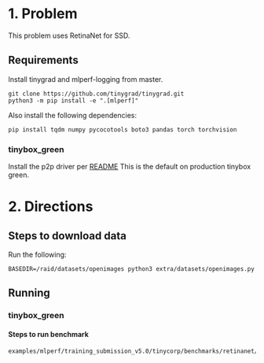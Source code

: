 # 1. Problem

This problem uses RetinaNet for SSD.

## Requirements

Install tinygrad and mlperf-logging from master.
```
git clone https://github.com/tinygrad/tinygrad.git
python3 -m pip install -e ".[mlperf]"
```

Also install the following dependencies:
```
pip install tqdm numpy pycocotools boto3 pandas torch torchvision
```

### tinybox_green
Install the p2p driver per [README](https://github.com/tinygrad/open-gpu-kernel-modules/blob/550.54.15-p2p/README.md)
This is the default on production tinybox green.

# 2. Directions

## Steps to download data

Run the following:
```
BASEDIR=/raid/datasets/openimages python3 extra/datasets/openimages.py
```

## Running

### tinybox_green

#### Steps to run benchmark
```
examples/mlperf/training_submission_v5.0/tinycorp/benchmarks/retinanet/implementations/tinybox_green/run_and_time.sh
```
